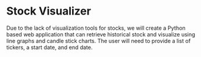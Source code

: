# Stock Visualizer
Due to the lack of visualization tools for stocks, we will create a Python
based web application that can retrieve historical stock and visualize using
line graphs and candle stick charts. The user will need to provide a list
of tickers, a start date, and end date. 